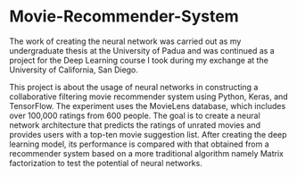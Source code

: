 # Movie-Recommender-System
The work of creating the neural network was carried out as my undergraduate thesis at the University of Padua and was continued as a project for the Deep Learning course I took during my exchange at the University of California, San Diego.

This project is about the usage of neural networks in constructing a collaborative filtering movie recommender system using Python, Keras, and TensorFlow. The experiment uses the MovieLens database, which includes over 100,000 ratings from 600 people. The goal is to create a neural network architecture that predicts the ratings of unrated movies and provides users with a top-ten movie suggestion list. After creating the deep learning model, its performance is compared with that obtained from a recommender system based on a more traditional algorithm namely Matrix factorization to test the potential of neural networks.

